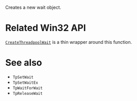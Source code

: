 Creates a new wait object.

# Related Win32 API
[`CreateThreadpoolWait`](https://learn.microsoft.com/en-us/windows/win32/api/threadpoolapiset/nf-threadpoolapiset-createthreadpoolwait) is a thin wrapper around this function.

# See also
- `TpSetWait`
- `TpSetWaitEx`
- `TpWaitForWait`
- `TpReleaseWait`
